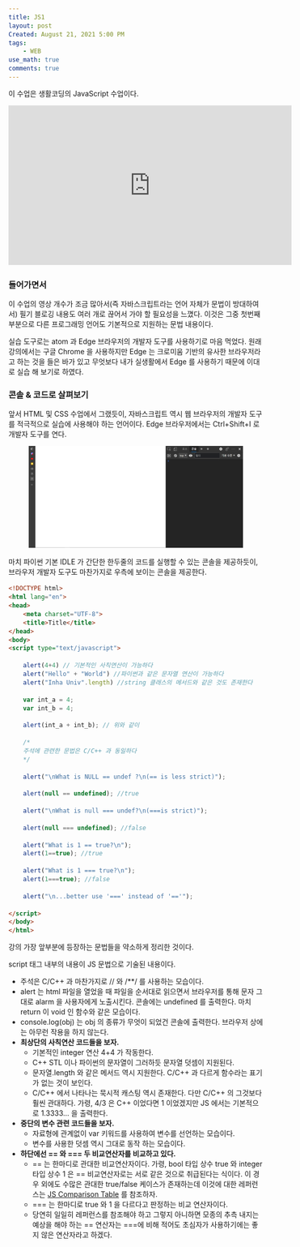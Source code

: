 ```yaml
---
title: JS1
layout: post
Created: August 21, 2021 5:00 PM
tags:
    - WEB
use_math: true
comments: true
---
```


이 수업은 생활코딩의 JavaScript 수업이다.

<iframe width="560" height="315" src="https://www.youtube.com/embed/PZIPsKgWJiw" title="YouTube video player" frameborder="0" allow="accelerometer; autoplay; clipboard-write; encrypted-media; gyroscope; picture-in-picture" allowfullscreen></iframe>

### 들어가면서

이 수업의 영상 개수가 조금 많아서(즉 자바스크립트라는 언어 자체가 문법이 방대하여서) 필기 블로깅 내용도 여러 개로 끊어서 가야 할 필요성을 느꼈다. 이것은 그중 첫번째 부분으로 다른 프로그래밍 언어도 기본적으로 지원하는 문법 내용이다.

실습 도구로는 atom 과 Edge 브라우저의 개발자 도구를 사용하기로 마음 먹었다. 원래 강의에서는 구글 Chrome 을 사용하지만 Edge 는 크로미움 기반의 유사한 브라우저라고 하는 것을 들은 바가 있고 무엇보다 내가 실생활에서 Edge 를 사용하기 때문에 이대로 실습 해 보기로 하였다.

### 콘솔 & 코드로 살펴보기

앞서 HTML 및 CSS 수업에서 그랬듯이, 자바스크립트 역시 웹 브라우저의 개발자 도구를 적극적으로 실습에 사용해야 하는 언어이다. Edge 브라우저에서는 Ctrl+Shift+I 로 개발자 도구를 연다.

<div class="center">
  <figure>
    <a href="/images/2021/js1/console.png"><img src="/images/2021/js1/console.png" width="800"></a>
  </figure>
</div>

마치 파이썬 기본 IDLE 가 간단한 한두줄의 코드를 실행할 수 있는 콘솔을 제공하듯이, 브라우저 개발자 도구도 마찬가지로 우측에 보이는 콘솔을 제공한다.

```html
<!DOCTYPE html>
<html lang="en">
<head>
    <meta charset="UTF-8">
    <title>Title</title>
</head>
<body>
<script type="text/javascript">

    alert(4+4) // 기본적인 사칙연산이 가능하다
    alert("Hello" + "World") //파이썬과 같은 문자열 연산이 가능하다
    alert("Inha Univ".length) //string 클래스의 메서드와 같은 것도 존재한다

    var int_a = 4;
    var int_b = 4;

    alert(int_a + int_b); // 위와 같이

    /*
    주석에 관련한 문법은 C/C++ 과 동일하다
    */

    alert("\nWhat is NULL == undef ?\n(== is less strict)");

    alert(null == undefined); //true

    alert("\nWhat is null === undef?\n(===is strict)");

    alert(null === undefined); //false

    alert("What is 1 == true?\n");
    alert(1==true); //true

    alert("What is 1 === true?\n");
    alert(1===true); //false

    alert("\n...better use '===' instead of '=='");

</script>
</body>
</html>
```

강의 가장 앞부분에 등장하는 문법들을 약소하게 정리한 것이다.

script 태그 내부의 내용이 JS 문법으로 기술된 내용이다.

- 주석은 C/C++ 과 마찬가지로 // 와 /**/ 를 사용하는 모습이다.
- alert 는 html 파일을 열었을 때 파일을 순서대로 읽으면서 브라우저를 통해 문자 그대로 alarm 을 사용자에게 노출시킨다. 콘솔에는 undefined 를 출력한다. 마치 return 이 void 인 함수와 같은 모습이다.
- console.log(obj) 는 obj 의 종류가 무엇이 되었건 콘솔에 출력한다. 브라우저 상에는 아무런 작용을 하지 않는다.
- **최상단의 사칙연산 코드들을 보자.**
    - 기본적인 integer 연산 4+4 가 작동한다.
    - C++ STL 이나 파이썬의 문자열이 그러하듯 문자열 덧셈이 지원된다.
    - 문자열.length 와 같은 메서드 역시 지원한다. C/C++ 과 다르게 함수라는 표기가 없는 것이 보인다.
    - C/C++ 에서 나타나는 묵시적 캐스팅 역시 존재한다. 다만 C/C++ 의 그것보다 훨씬 관대하다. 가령, 4/3 은 C++ 이었다면 1 이었겠지만 JS 에서는 기본적으로 1.3333... 을 출력한다.
- **중단의 변수 관련 코드들을 보자.**
    - 자료형에 관계없이 var 키워드를 사용하여 변수를 선언하는 모습이다.
    - 변수를 사용한 덧셈 역시 그대로 동작 하는 모습이다.
- **하단에선 == 와 === 두 비교연산자를 비교하고 있다.**
    - == 는 한마디로 관대한 비교연산자이다. 가령, bool 타입 상수 true 와 integer 타입 상수 1 은 == 비교연산자로는 서로 같은 것으로 취급된다는 식이다. 이 경우 외에도 수많은 관대한 true/false 케이스가 존재하는데 이것에 대한 레퍼런스는 [JS Comparison Table](https://dorey.github.io/JavaScript-Equality-Table/) 를 참조하자.
    - === 는 한마디로 true 와 1 을 다르다고 판정하는 비교 연산자이다.
    - 당연히 일일히 레퍼런스를 참조해야 하고 그렇지 아니하면 모종의 추측 내지는 예상을 해야 하는 == 연산자는 ===에 비해 적어도 초심자가 사용하기에는 좋지 않은 연산자라고 하겠다.
